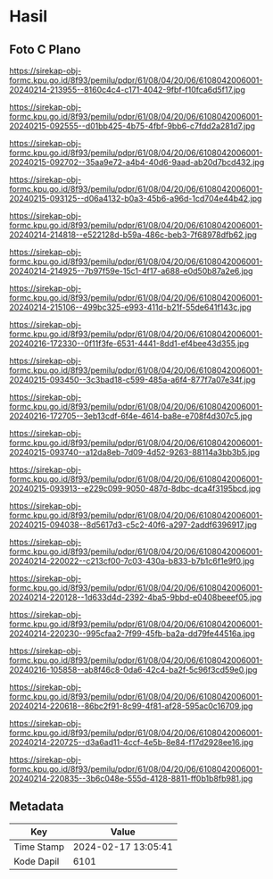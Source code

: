 # Hasil

## Foto C Plano

https://sirekap-obj-formc.kpu.go.id/8f93/pemilu/pdpr/61/08/04/20/06/6108042006001-20240214-213955--8160c4c4-c171-4042-9fbf-f10fca6d5f17.jpg

https://sirekap-obj-formc.kpu.go.id/8f93/pemilu/pdpr/61/08/04/20/06/6108042006001-20240215-092555--d01bb425-4b75-4fbf-9bb6-c7fdd2a281d7.jpg

https://sirekap-obj-formc.kpu.go.id/8f93/pemilu/pdpr/61/08/04/20/06/6108042006001-20240215-092702--35aa9e72-a4b4-40d6-9aad-ab20d7bcd432.jpg

https://sirekap-obj-formc.kpu.go.id/8f93/pemilu/pdpr/61/08/04/20/06/6108042006001-20240215-093125--d06a4132-b0a3-45b6-a96d-1cd704e44b42.jpg

https://sirekap-obj-formc.kpu.go.id/8f93/pemilu/pdpr/61/08/04/20/06/6108042006001-20240214-214818--e522128d-b59a-486c-beb3-7f68978dfb62.jpg

https://sirekap-obj-formc.kpu.go.id/8f93/pemilu/pdpr/61/08/04/20/06/6108042006001-20240214-214925--7b97f59e-15c1-4f17-a688-e0d50b87a2e6.jpg

https://sirekap-obj-formc.kpu.go.id/8f93/pemilu/pdpr/61/08/04/20/06/6108042006001-20240214-215106--499bc325-e993-411d-b21f-55de641f143c.jpg

https://sirekap-obj-formc.kpu.go.id/8f93/pemilu/pdpr/61/08/04/20/06/6108042006001-20240216-172330--0f11f3fe-6531-4441-8dd1-ef4bee43d355.jpg

https://sirekap-obj-formc.kpu.go.id/8f93/pemilu/pdpr/61/08/04/20/06/6108042006001-20240215-093450--3c3bad18-c599-485a-a6f4-877f7a07e34f.jpg

https://sirekap-obj-formc.kpu.go.id/8f93/pemilu/pdpr/61/08/04/20/06/6108042006001-20240216-172705--3eb13cdf-6f4e-4614-ba8e-e708f4d307c5.jpg

https://sirekap-obj-formc.kpu.go.id/8f93/pemilu/pdpr/61/08/04/20/06/6108042006001-20240215-093740--a12da8eb-7d09-4d52-9263-88114a3bb3b5.jpg

https://sirekap-obj-formc.kpu.go.id/8f93/pemilu/pdpr/61/08/04/20/06/6108042006001-20240215-093913--e229c099-9050-487d-8dbc-dca4f3195bcd.jpg

https://sirekap-obj-formc.kpu.go.id/8f93/pemilu/pdpr/61/08/04/20/06/6108042006001-20240215-094038--8d5617d3-c5c2-40f6-a297-2addf6396917.jpg

https://sirekap-obj-formc.kpu.go.id/8f93/pemilu/pdpr/61/08/04/20/06/6108042006001-20240214-220022--c213cf00-7c03-430a-b833-b7b1c6f1e9f0.jpg

https://sirekap-obj-formc.kpu.go.id/8f93/pemilu/pdpr/61/08/04/20/06/6108042006001-20240214-220128--1d633d4d-2392-4ba5-9bbd-e0408beeef05.jpg

https://sirekap-obj-formc.kpu.go.id/8f93/pemilu/pdpr/61/08/04/20/06/6108042006001-20240214-220230--995cfaa2-7f99-45fb-ba2a-dd79fe44516a.jpg

https://sirekap-obj-formc.kpu.go.id/8f93/pemilu/pdpr/61/08/04/20/06/6108042006001-20240216-105858--ab8f46c8-0da6-42c4-ba2f-5c96f3cd59e0.jpg

https://sirekap-obj-formc.kpu.go.id/8f93/pemilu/pdpr/61/08/04/20/06/6108042006001-20240214-220618--86bc2f91-8c99-4f81-af28-595ac0c16709.jpg

https://sirekap-obj-formc.kpu.go.id/8f93/pemilu/pdpr/61/08/04/20/06/6108042006001-20240214-220725--d3a6ad11-4ccf-4e5b-8e84-f17d2928ee16.jpg

https://sirekap-obj-formc.kpu.go.id/8f93/pemilu/pdpr/61/08/04/20/06/6108042006001-20240214-220835--3b6c048e-555d-4128-8811-ff0b1b8fb981.jpg


## Metadata

| Key        | Value               |
| ---------- | ------------------- |
| Time Stamp | 2024-02-17 13:05:41 |
| Kode Dapil | 6101                |



